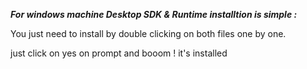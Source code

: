 <b><em>For windows machine Desktop SDK & Runtime installtion is simple : </em>
</b>

You just need to install by double clicking on both files one by one. 

just click on yes on prompt and booom ! it's installed